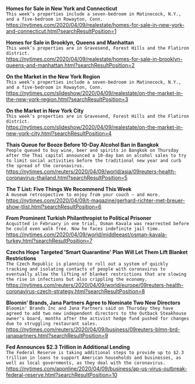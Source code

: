 **Homes for Sale in New York and Connecticut**\
`This week’s properties include a seven-bedroom in Matinecock, N.Y., and a five-bedroom in Rowayton, Conn.`\
https://nytimes.com/2020/04/09/realestate/homes-for-sale-in-new-york-and-connecticut.html?searchResultPosition=1

**Homes for Sale in Brooklyn, Queens and Manhattan**\
`This week’s properties are in Gravesend, Forest Hills and the Flatiron district.`\
https://nytimes.com/2020/04/09/realestate/homes-for-sale-in-brooklyn-queens-and-manhattan.html?searchResultPosition=2

**On the Market in the New York Region**\
`This week’s properties include a seven-bedroom in Matinecock, N.Y., and a five-bedroom in Rowayton, Conn.`\
https://nytimes.com/slideshow/2020/04/09/realestate/on-the-market-in-the-new-york-region.html?searchResultPosition=3

**On the Market in New York City**\
`This week’s properties are in Gravesend, Forest Hills and the Flatiron district.`\
https://nytimes.com/slideshow/2020/04/09/realestate/on-the-market-in-new-york-city.html?searchResultPosition=4

**Thais Queue for Booze Before 10-Day Alcohol Ban in Bangkok**\
`People queued to buy wine, beer and spirits in Bangkok on Thursday after the Thai capital announced a 10-day ban on alcohol sales to try to limit social activities before the traditional new year and curb the spread of the coronavirus.`\
https://nytimes.com/reuters/2020/04/09/world/asia/09reuters-health-coronavirus-thailand.html?searchResultPosition=5

**The T List: Five Things We Recommend This Week**\
`A museum retrospective to enjoy from your couch — and more.`\
https://nytimes.com/2020/04/09/t-magazine/gerhard-richter-met-breuer-show-tlist.html?searchResultPosition=6

**From Prominent Turkish Philanthropist to Political Prisoner**\
`Acquitted in February in one trial, Osman Kavala was rearrested before he could even walk free. Now he faces indefinite jail time.`\
https://nytimes.com/2020/04/09/world/middleeast/osman-kavala-turkey.html?searchResultPosition=7

**Czechs Hope Targeted 'Smart Quarantine' Plan Will Let Them Lift Blanket Restrictions**\
`The Czech Republic is planning to roll out a system of quickly tracking and isolating contacts of people with coronavirus to eventually allow the lifting of blanket restrictions that are slowing the rise in infections but also crippling the economy.`\
https://nytimes.com/reuters/2020/04/09/world/europe/09reuters-health-coronavirus-czech-strategy.html?searchResultPosition=8

**Bloomin' Brands, Jana Partners Agree to Nominate Two New Directors**\
`Bloomin' Brands Inc and Jana Partners said on Thursday they have agreed to add two new independent directors to the Outback Steakhouse owner's board, months after the activist hedge fund pushed for changes due to struggling restaurant sales. `\
https://nytimes.com/reuters/2020/04/09/business/09reuters-blmn-brd-janapartners.html?searchResultPosition=9

**Fed Announces $2.3 Trillion in Additional Lending**\
`The Federal Reserve is taking additional steps to provide up to $2.3 trillion in loans to support American households and businesses, as well as local governments, as they deal with the coronavirus.`\
https://nytimes.com/aponline/2020/04/09/business/ap-us-virus-outbreak-federal-reserve.html?searchResultPosition=10

